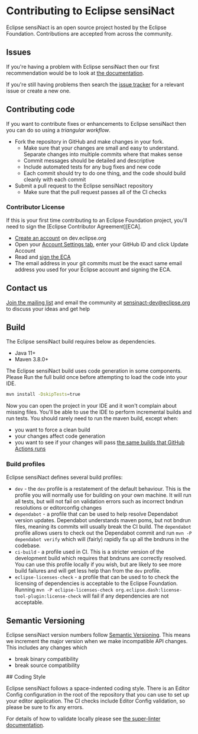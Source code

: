 # Contributing to Eclipse sensiNact

Eclipse sensiNact is an open source project hosted by the Eclipse Foundation. Contributions are accepted from across the community.

## Issues

If you're having a problem with Eclipse sensiNact then our first recommendation would be to look at [the documentation](https://eclipse-sensinact.readthedocs.io/en/latest/).

If you're still having problems then search the [issue tracker](https://github.com/eclipse-sensinact/org.eclipse.sensinact.gateway/issues) for a relevant issue or create a new one.

## Contributing code

If you want to contribute fixes or enhancements to Eclipse sensiNact then you can do so using a *triangular workflow*.

* Fork the repository in GitHub and make changes in your fork.
  - Make sure that your changes are small and easy to understand. Separate changes into multiple commits where that makes sense
  - Commit messages should be detailed and descriptive
  - Include automated tests for any bug fixes and new code
  - Each commit should try to do one thing, and the code should build cleanly with each commit
* Submit a pull request to the Eclipse sensiNact repository
  - Make sure that the pull request passes all of the CI checks


### Contributor License

If this is your first time contributing to an Eclipse Foundation project, you'll need to sign the [Eclipse Contributor Agreement][ECA].

- [Create an account](https://dev.eclipse.org/site_login/createaccount.php) on dev.eclipse.org
- Open your [Account Settings tab](https://dev.eclipse.org/site_login/myaccount.php#open_tab_accountsettings), enter your GitHub ID and click Update Account
- Read and [sign the ECA](https://dev.eclipse.org/site_login/myaccount.php#open_tab_cla)
- The email address in your git commits must be the exact same email address you used for your Eclipse account and signing the ECA.


## Contact us

[Join the mailing list](https://accounts.eclipse.org/mailing-list/sensinact-dev) and email the community at sensinact-dev@eclipse.org to discuss your ideas and get help

## Build

The Eclipse sensiNact build requires below as dependencies.

- Java 11+
- Maven 3.8.0+

The Eclipse sensiNact build uses code generation in some components. Please Run the full build once before attempting to load the code into your IDE.

```bash
mvn install -DskipTests=true
```

Now you can open the project in your IDE and it won't complain about missing files. You'll be able to use the IDE to perform incremental builds and run tests. You should rarely need to run the maven build, except when:

- you want to force a clean build
- your changes affect code generation
- you want to see if your changes will pass [the same builds that GitHub Actions runs](https://github.com/eclipse-sensinact/org.eclipse.sensinact.gateway/actions)

### Build profiles

Eclipse sensiNact defines several build profiles:

* `dev` - the `dev` profile is a restatement of the default behaviour. This is the profile you will normally use for building on your own machine. It will run all tests, but will not fail on validation errors such as incorrect bndrun resolutions or editorconfig changes
* `dependabot` - a profile that can be used to help resolve Dependabot version updates. Dependabot understands maven poms, but not bndrun files, meaning its commits will usually break the CI build. The `dependabot` profile allows users to check out the Dependabot commit and run `mvn -P dependabot verify` which will (fairly) rapidly fix up all the bndruns in the codebase.
* `ci-build` - a profile used in CI. This is a stricter version of the development build which requires that bndruns are correctly resolved. You can use this profile locally if you wish, but are likely to see more build failures and will get less help than from the `dev` profile.
* `eclipse-licenses-check` - a profile that can be used to to check the licensing of dependencies is acceptable to the Eclipse Foundation. Running `mvn -P eclipse-licenses-check org.eclipse.dash:license-tool-plugin:license-check` will fail if any dependencies are not acceptable.

## Semantic Versioning

Eclipse sensiNact version numbers follow [Semantic Versioning](https://semver.org). This means we increment the major version when we make incompatible API changes. This includes any changes which

- break binary compatibility
- break source compatibility


## Coding Style

Eclipse sensiNact follows a space-indented coding style. There is an Editor Config configuration in the root of the repository that you can use to set up your editor application. The CI checks include Editor Config validation, so please be sure to fix any errors.

For details of how to validate locally please see [the super-linter documentation](https://github.com/super-linter/super-linter/blob/main/docs/run-linter-locally.md).

